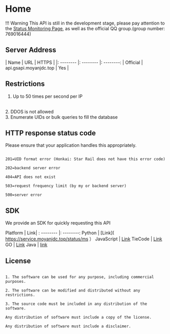 # Home

!!! Warning
    This API is still in the development stage, please pay attention to the [Status Monitoring Page](https://service.moyanjdc.top/status/ms), as well as the official QQ group.(group number: 769016444)

## Server Address



| Name | URL | HTTPS |
|: -------- |: -------- |: --------:
| Official | api.gsapi.moyanjdc.top | Yes |



## Restrictions
1. Up to 50 times per second per IP
<br>
2. DDOS is not allowed
<br>
3. Enumerate UIDs or bulk queries to fill the database

## HTTP response status code

Please ensure that your application handles this appropriately.

```

201=UID format error (Honkai: Star Rail does not have this error code)

202=backend server error

404=API does not exist

503=request frequency limit (by my or backend server)

500=server error

```



## SDK

We provide an SDK for quickly requesting this API

Platform | Link|
: -------- |: --------:
Python | [Link]( https://service.moyanjdc.top/status/ms ）
JavaScript | [Link]( https://service.moyanjdc.top/status/ms )
TieCode | [Link](https://service.moyanjdc.top/status/ms )
GO | [Link]( https://service.moyanjdc.top/status/ms )
Java | [link](https://service.moyanjdc.top/status/ms )

## License

```

1. The software can be used for any purpose, including commercial purposes.

2. The software can be modified and distributed without any restrictions.

3. The source code must be included in any distribution of the software.

Any distribution of software must include a copy of the license.

Any distribution of software must include a disclaimer.

```

 
